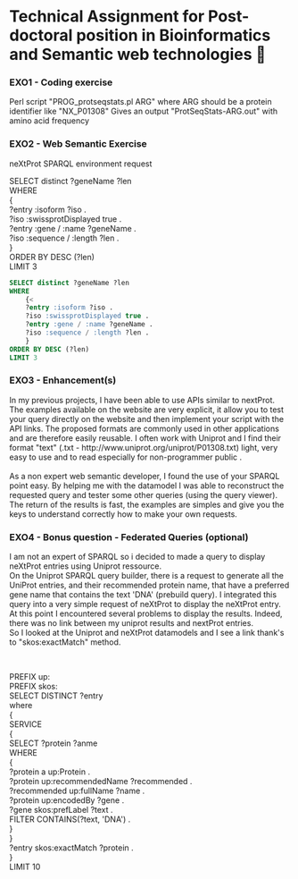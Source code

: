 # Technical Assignment for Post-doctoral position in Bioinformatics and Semantic web technologies :floppy_disk:

### EXO1 - Coding exercise
<p>Perl script "PROG_protseqstats.pl ARG" where ARG should be a protein identifier like "NX_P01308"
Gives an output "ProtSeqStats-ARG.out" with amino acid frequency</p>


### EXO2 - Web Semantic Exercise
<p>neXtProt SPARQL environment request</p>
<p>
SELECT distinct ?geneName ?len<br/>
WHERE<br/>
	{<br/>
	?entry :isoform ?iso .<br/>
	?iso :swissprotDisplayed true .<br/>
	?entry :gene / :name ?geneName .<br/>
	?iso :sequence / :length ?len .<br/>
	}<br/>
ORDER BY DESC (?len)<br/>
LIMIT 3
</p>

```SQL
SELECT distinct ?geneName ?len
WHERE
	{<
	?entry :isoform ?iso .
	?iso :swissprotDisplayed true .
	?entry :gene / :name ?geneName .
	?iso :sequence / :length ?len .
	}
ORDER BY DESC (?len)
LIMIT 3
```

### EXO3 - Enhancement(s)
<p>In my previous projects, I have been able to use APIs similar to nextProt. The examples available on the website are very explicit, it allow you to test your query directly on the website and then implement your script with the API links. The proposed formats are commonly used in other applications and are therefore easily reusable. I often work with Uniprot and I find their format "text" (.txt - http://www.uniprot.org/uniprot/P01308.txt) light, very easy to use and to read especially for non-programmer public .<br/>
<br/>
As a non expert web semantic developer, I found the use of your SPARQL point easy. By helping me with the datamodel I was able to reconstruct the requested query and tester some other queries (using the query viewer). The return of the results is fast, the examples are simples and give you the keys to understand correctly how to make your own requests.
</p>



### EXO4 - Bonus question - Federated Queries (optional)
<p>
I am not an expert of SPARQL so i decided to made a query to display neXtProt entries using Uniprot ressource.<br/>
On the Uniprot SPARQL query builder, there is a request to generate all the UniProt entries, and their recommended protein name, that have a preferred gene name that contains the text 'DNA' (prebuild query). I integrated this query into a very simple request of neXtProt to display the neXtProt entry.
At this point I encountered several problems to display the results. Indeed, there was no link between my uniprot results and nextProt entries.<br/>
So I looked at the Uniprot and neXtProt datamodels and I see a link thank's to "skos:exactMatch" method.
</p>
<br/>
<p>
PREFIX up:<http://purl.uniprot.org/core/><br/>
PREFIX skos:<http://www.w3.org/2004/02/skos/core#><br/>
SELECT DISTINCT ?entry<br/>
where<br/>
	{<br/>
	SERVICE <http://sparql.uniprot.org/sparql><br/>
		{<br/>
		SELECT ?protein ?anme<br/>
		WHERE<br/>
			{<br/>
			?protein a up:Protein .<br/>
			?protein up:recommendedName ?recommended .<br/>
			?recommended up:fullName ?name .<br/>
			?protein up:encodedBy ?gene .<br/>
			?gene skos:prefLabel ?text .<br/>
			FILTER CONTAINS(?text, 'DNA') .<br/>
			}<br/>
		}<br/>
	?entry skos:exactMatch ?protein .<br/>
	}<br/>
LIMIT 10<br/>
</p>
